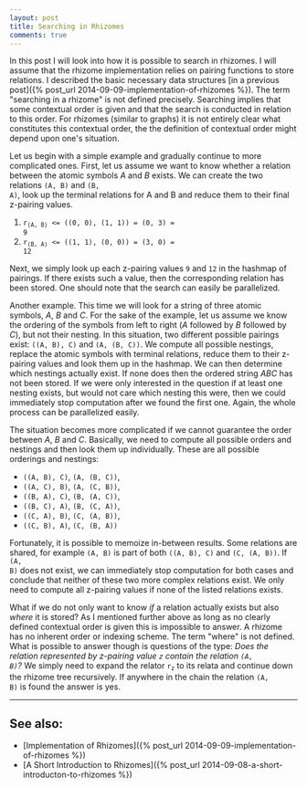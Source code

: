 ```yaml
---
layout: post
title: Searching in Rhizomes
comments: true
---
```

In this post I will look into how it is possible to search in rhizomes. I will assume that the rhizome implementation relies on pairing functions to store relations. I described the basic necessary data structures [in a previous post]({% post_url 2014-09-09-implementation-of-rhizomes %}). The term "searching in a rhizome" is not defined precisely. Searching implies that some contextual order is given and that the search is conducted in relation to this order. For rhizomes (similar to graphs) it is not entirely clear what constitutes this contextual order, the the definition of contextual order might depend upon one's situation.<!--more-->

Let us begin with a simple example and gradually continue to more complicated ones. First, let us assume we want to know whether a relation between the atomic symbols _A_ and _B_ exists. We can create the two relations <code>(A, B)</code> and <code>(B, A)</code>, look up the terminal relations for A and B and reduce them to their final z-pairing values.

1. <code>r<sub>(A, B)</sub> <= ((0, 0), (1, 1)) = (0, 3) = 9</code>
2. <code>r<sub>(B, A)</sub> <= ((1, 1), (0, 0)) = (3, 0) = 12</code>

Next, we simply look up each z-pairing values <code>9</code> and <code>12</code> in the hashmap of pairings. If there exists such a value, then the corresponding relation has been stored. One should note that the search can easily be parallelized.

Another example. This time we will look for a string of three atomic symbols, _A_, _B_ and _C_. For the sake of the example, let us assume we know the ordering of the symbols from left to right (_A_ followed by _B_ followed by _C_), but not their nesting. In this situation, two different possible pairings exist: <code>((A, B), C)</code> and <code>(A, (B, C))</code>. We compute all possible nestings, replace the atomic symbols with terminal relations, reduce them to their z-pairing values and look them up in the hashmap. We can then determine which nestings actually exist. If none does then the ordered string _ABC_ has not been stored. If we were only interested in the question if at least one nesting exists, but would not care which nesting this were, then we could immediately stop computation after we found the first one. Again, the whole process can be parallelized easily.

The situation becomes more complicated if we cannot guarantee the order between _A_, _B_ and _C_. Basically, we need to compute all possible orders and nestings and then look them up individually. These are all possible orderings and nestings:

* <code>((A, B), C)</code>, <code>(A, (B, C))</code>,
* <code>((A, C), B)</code>, <code>(A, (C, B))</code>,
* <code>((B, A), C)</code>, <code>(B, (A, C))</code>,
* <code>((B, C), A)</code>, <code>(B, (C, A))</code>,
* <code>((C, A), B)</code>, <code>(C, (A, B))</code>,
* <code>((C, B), A)</code>, <code>(C, (B, A))</code>

Fortunately, it is possible to memoize in-between results. Some relations are shared, for example <code>(A, B)</code> is part of both <code>((A, B), C)</code> and <code>(C, (A, B))</code>. If <code>(A, B)</code> does not exist, we can immediately stop computation for both cases and conclude that neither of these two more complex relations exist. We only need to compute all z-pairing values if none of the listed relations exists.

What if we do not only want to know _if_ a relation actually exists but also _where_ it is stored? As I mentioned further above as long as no clearly defined contextual order is given this is impossible to answer. A rhizome has no inherent order or indexing scheme. The term "where" is not defined. What is possible to answer though is questions of the type: _Does the relation represented by z-pairing value <code>z</code> contain the relation <code>(A, B)</code>?_ We simply need to expand the relator <code>r<sub>z</sub></code> to its relata and continue down the rhizome tree recursively. If anywhere in the chain the relation <code>(A, B)</code> is found the answer is yes.

----
## See also:

* [Implementation of Rhizomes]({% post_url 2014-09-09-implementation-of-rhizomes %})
* [A Short Introduction to Rhizomes]({% post_url 2014-09-08-a-short-introducton-to-rhizomes %})